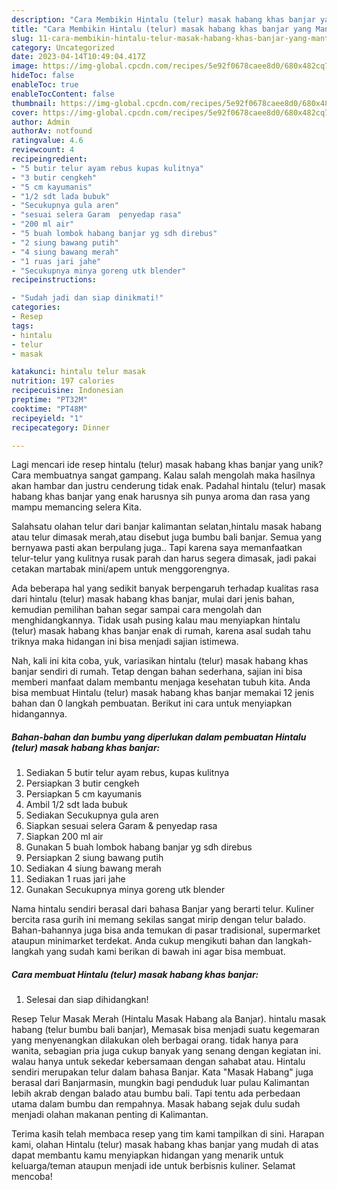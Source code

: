 ```yaml
---
description: "Cara Membikin Hintalu (telur) masak habang khas banjar yang Mantap"
title: "Cara Membikin Hintalu (telur) masak habang khas banjar yang Mantap"
slug: 11-cara-membikin-hintalu-telur-masak-habang-khas-banjar-yang-mantap
category: Uncategorized
date: 2023-04-14T10:49:04.417Z
image: https://img-global.cpcdn.com/recipes/5e92f0678caee8d0/680x482cq70/hintalu-telur-masak-habang-khas-banjar-foto-resep-utama.jpg
hideToc: false
enableToc: true
enableTocContent: false
thumbnail: https://img-global.cpcdn.com/recipes/5e92f0678caee8d0/680x482cq70/hintalu-telur-masak-habang-khas-banjar-foto-resep-utama.jpg
cover: https://img-global.cpcdn.com/recipes/5e92f0678caee8d0/680x482cq70/hintalu-telur-masak-habang-khas-banjar-foto-resep-utama.jpg
author: Admin
authorAv: notfound
ratingvalue: 4.6
reviewcount: 4
recipeingredient:
- "5 butir telur ayam rebus kupas kulitnya"
- "3 butir cengkeh"
- "5 cm kayumanis"
- "1/2 sdt lada bubuk"
- "Secukupnya gula aren"
- "sesuai selera Garam  penyedap rasa"
- "200 ml air"
- "5 buah lombok habang banjar yg sdh direbus"
- "2 siung bawang putih"
- "4 siung bawang merah"
- "1 ruas jari jahe"
- "Secukupnya minya goreng utk blender"
recipeinstructions:

- "Sudah jadi dan siap dinikmati!"
categories:
- Resep
tags:
- hintalu
- telur
- masak

katakunci: hintalu telur masak 
nutrition: 197 calories
recipecuisine: Indonesian
preptime: "PT32M"
cooktime: "PT48M"
recipeyield: "1"
recipecategory: Dinner

---
```





Lagi mencari ide resep hintalu (telur) masak habang khas banjar yang unik? Cara membuatnya sangat gampang. Kalau salah mengolah maka hasilnya akan hambar dan justru cenderung tidak enak. Padahal hintalu (telur) masak habang khas banjar yang enak harusnya sih punya aroma dan rasa yang mampu memancing selera Kita.





Salahsatu olahan telur dari banjar kalimantan selatan,hintalu masak habang atau telur dimasak merah,atau disebut juga bumbu bali banjar. Semua yang bernyawa pasti akan berpulang juga.. Tapi karena saya memanfaatkan telur-telur yang kulitnya rusak parah dan harus segera dimasak, jadi pakai cetakan martabak mini/apem untuk menggorengnya.

Ada beberapa hal yang sedikit banyak berpengaruh terhadap kualitas rasa dari hintalu (telur) masak habang khas banjar, mulai dari jenis bahan, kemudian pemilihan bahan segar sampai cara mengolah dan menghidangkannya. Tidak usah pusing kalau mau menyiapkan hintalu (telur) masak habang khas banjar enak di rumah, karena asal sudah tahu triknya maka hidangan ini bisa menjadi sajian istimewa.






Nah, kali ini kita coba, yuk, variasikan hintalu (telur) masak habang khas banjar sendiri di rumah. Tetap dengan bahan sederhana, sajian ini bisa memberi manfaat dalam membantu menjaga kesehatan tubuh kita. Anda bisa membuat Hintalu (telur) masak habang khas banjar memakai 12 jenis bahan dan 0 langkah pembuatan. Berikut ini cara untuk menyiapkan hidangannya.

<!--inarticleads1-->

##### Bahan-bahan dan bumbu yang diperlukan dalam pembuatan Hintalu (telur) masak habang khas banjar:

1. Sediakan 5 butir telur ayam rebus, kupas kulitnya
1. Persiapkan 3 butir cengkeh
1. Persiapkan 5 cm kayumanis
1. Ambil 1/2 sdt lada bubuk
1. Sediakan Secukupnya gula aren
1. Siapkan sesuai selera Garam &amp; penyedap rasa
1. Siapkan 200 ml air
1. Gunakan 5 buah lombok habang banjar yg sdh direbus
1. Persiapkan 2 siung bawang putih
1. Sediakan 4 siung bawang merah
1. Sediakan 1 ruas jari jahe
1. Gunakan Secukupnya minya goreng utk blender


Nama hintalu sendiri berasal dari bahasa Banjar yang berarti telur. Kuliner bercita rasa gurih ini memang sekilas sangat mirip dengan telur balado. Bahan-bahannya juga bisa anda temukan di pasar tradisional, supermarket ataupun minimarket terdekat. Anda cukup mengikuti bahan dan langkah-langkah yang sudah kami berikan di bawah ini agar bisa membuat. 

<!--inarticleads2-->

##### Cara membuat Hintalu (telur) masak habang khas banjar:


1. Selesai dan siap dihidangkan!

Resep Telur Masak Merah (Hintalu Masak Habang ala Banjar). hintalu masak habang (telur bumbu bali banjar), Memasak bisa menjadi suatu kegemaran yang menyenangkan dilakukan oleh berbagai orang. tidak hanya para wanita, sebagian pria juga cukup banyak yang senang dengan kegiatan ini. walau hanya untuk sekedar kebersamaan dengan sahabat atau. Hintalu sendiri merupakan telur dalam bahasa Banjar. Kata &#34;Masak Habang&#34; juga berasal dari Banjarmasin, mungkin bagi penduduk luar pulau Kalimantan lebih akrab dengan balado atau bumbu bali. Tapi tentu ada perbedaan utama dalam bumbu dan rempahnya. Masak habang sejak dulu sudah menjadi olahan makanan penting di Kalimantan. 

Terima kasih telah membaca resep yang tim kami tampilkan di sini. Harapan kami, olahan Hintalu (telur) masak habang khas banjar yang mudah di atas dapat membantu kamu menyiapkan hidangan yang menarik untuk keluarga/teman ataupun menjadi ide untuk berbisnis kuliner. Selamat mencoba!
